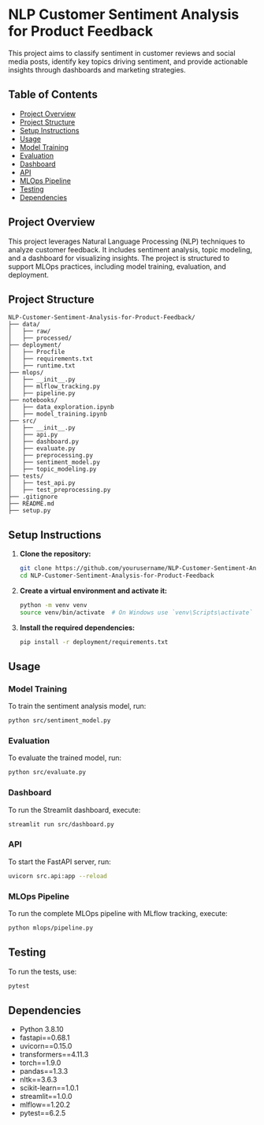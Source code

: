 # NLP Customer Sentiment Analysis for Product Feedback

This project aims to classify sentiment in customer reviews and social media posts, identify key topics driving sentiment, and provide actionable insights through dashboards and marketing strategies.

## Table of Contents
- [Project Overview](#project-overview)
- [Project Structure](#project-structure)
- [Setup Instructions](#setup-instructions)
- [Usage](#usage)
- [Model Training](#model-training)
- [Evaluation](#evaluation)
- [Dashboard](#dashboard)
- [API](#api)
- [MLOps Pipeline](#mlops-pipeline)
- [Testing](#testing)
- [Dependencies](#dependencies)

## Project Overview
This project leverages Natural Language Processing (NLP) techniques to analyze customer feedback. It includes sentiment analysis, topic modeling, and a dashboard for visualizing insights. The project is structured to support MLOps practices, including model training, evaluation, and deployment.

## Project Structure
```
NLP-Customer-Sentiment-Analysis-for-Product-Feedback/
├── data/
│   ├── raw/
│   ├── processed/
├── deployment/
│   ├── Procfile
│   ├── requirements.txt
│   ├── runtime.txt
├── mlops/
│   ├── __init__.py
│   ├── mlflow_tracking.py
│   ├── pipeline.py
├── notebooks/
│   ├── data_exploration.ipynb
│   ├── model_training.ipynb
├── src/
│   ├── __init__.py
│   ├── api.py
│   ├── dashboard.py
│   ├── evaluate.py
│   ├── preprocessing.py
│   ├── sentiment_model.py
│   ├── topic_modeling.py
├── tests/
│   ├── test_api.py
│   ├── test_preprocessing.py
├── .gitignore
├── README.md
├── setup.py
```

## Setup Instructions
1. **Clone the repository:**
    ```sh
    git clone https://github.com/yourusername/NLP-Customer-Sentiment-Analysis-for-Product-Feedback.git
    cd NLP-Customer-Sentiment-Analysis-for-Product-Feedback
    ```

2. **Create a virtual environment and activate it:**
    ```sh
    python -m venv venv
    source venv/bin/activate  # On Windows use `venv\Scripts\activate`
    ```

3. **Install the required dependencies:**
    ```sh
    pip install -r deployment/requirements.txt
    ```

## Usage
### Model Training
To train the sentiment analysis model, run:
```sh
python src/sentiment_model.py
```

### Evaluation
To evaluate the trained model, run:
```sh
python src/evaluate.py
```

### Dashboard
To run the Streamlit dashboard, execute:
```sh
streamlit run src/dashboard.py
```

### API
To start the FastAPI server, run:
```sh
uvicorn src.api:app --reload
```

### MLOps Pipeline
To run the complete MLOps pipeline with MLflow tracking, execute:
```sh
python mlops/pipeline.py
```

## Testing
To run the tests, use:
```sh
pytest
```

## Dependencies
- Python 3.8.10
- fastapi==0.68.1
- uvicorn==0.15.0
- transformers==4.11.3
- torch==1.9.0
- pandas==1.3.3
- nltk==3.6.3
- scikit-learn==1.0.1
- streamlit==1.0.0
- mlflow==1.20.2
- pytest==6.2.5
